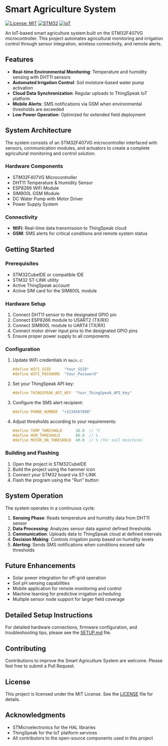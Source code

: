 # Smart Agriculture System

[![License: MIT](https://img.shields.io/badge/License-MIT-yellow.svg)](https://opensource.org/licenses/MIT)
[![STM32](https://img.shields.io/badge/STM32-F407VG-blue.svg)](https://www.st.com/en/microcontrollers-microprocessors/stm32f407vg.html)
[![IoT](https://img.shields.io/badge/IoT-ThingSpeak-brightgreen.svg)](https://thingspeak.com)

An IoT-based smart agriculture system built on the STM32F407VG microcontroller. This project automates agricultural monitoring and irrigation control through sensor integration, wireless connectivity, and remote alerts.

## Features

- **Real-time Environmental Monitoring**: Temperature and humidity sensing with DHT11 sensors
- **Automated Irrigation Control**: Soil moisture-based water pump activation
- **Cloud Data Synchronization**: Regular uploads to ThingSpeak IoT platform
- **Mobile Alerts**: SMS notifications via GSM when environmental thresholds are exceeded
- **Low Power Operation**: Optimized for extended field deployment

## System Architecture

The system consists of an STM32F407VG microcontroller interfaced with sensors, communication modules, and actuators to create a complete agricultural monitoring and control solution.

### Hardware Components

- STM32F407VG Microcontroller
- DHT11 Temperature & Humidity Sensor
- ESP8266 WiFi Module
- SIM800L GSM Module
- DC Water Pump with Motor Driver
- Power Supply System

### Connectivity

- **WiFi**: Real-time data transmission to ThingSpeak cloud
- **GSM**: SMS alerts for critical conditions and remote system status

## Getting Started

### Prerequisites

- STM32CubeIDE or compatible IDE
- STM32 ST-LINK utility
- Active ThingSpeak account
- Active SIM card for the SIM800L module

### Hardware Setup

1. Connect DHT11 sensor to the designated GPIO pin
2. Connect ESP8266 module to USART2 (TX/RX)
3. Connect SIM800L module to UART4 (TX/RX)
4. Connect motor driver input pins to the designated GPIO pins
5. Ensure proper power supply to all components

### Configuration

1. Update WiFi credentials in `main.c`:
   ```c
   #define WIFI_SSID      "Your_SSID"
   #define WIFI_PASSWORD  "Your_Password"
   ```

2. Set your ThingSpeak API key:
   ```c
   #define THINGSPEAK_API_KEY  "Your_ThingSpeak_API_Key"
   ```

3. Configure the SMS alert recipient:
   ```c
   #define PHONE_NUMBER  "+1234567890"
   ```

4. Adjust thresholds according to your requirements:
   ```c
   #define TEMP_THRESHOLD      30.0  // °C
   #define HUM_THRESHOLD       80.0  // %
   #define MOTOR_ON_THRESHOLD  40.0  // % (for soil moisture)
   ```

### Building and Flashing

1. Open the project in STM32CubeIDE
2. Build the project using the hammer icon
3. Connect your STM32 board via ST-LINK
4. Flash the program using the "Run" button

## System Operation

The system operates in a continuous cycle:

1. **Sensing Phase**: Reads temperature and humidity data from DHT11 sensor
2. **Data Processing**: Analyzes sensor data against defined thresholds
3. **Communication**: Uploads data to ThingSpeak cloud at defined intervals
4. **Decision Making**: Controls irrigation pump based on humidity levels
5. **Alerting**: Sends SMS notifications when conditions exceed safe thresholds

## Future Enhancements

- Solar power integration for off-grid operation
- Soil pH sensing capabilities
- Mobile application for remote monitoring and control
- Machine learning for predictive irrigation scheduling
- Multiple sensor node support for larger field coverage

## Detailed Setup Instructions

For detailed hardware connections, firmware configuration, and troubleshooting tips, please see the [SETUP.md](SETUP.md) file.

## Contributing

Contributions to improve the Smart Agriculture System are welcome. Please feel free to submit a Pull Request.

## License

This project is licensed under the MIT License. See the [LICENSE](LICENSE) file for details.

## Acknowledgments

- STMicroelectronics for the HAL libraries
- ThingSpeak for the IoT platform services
- All contributors to the open-source components used in this project